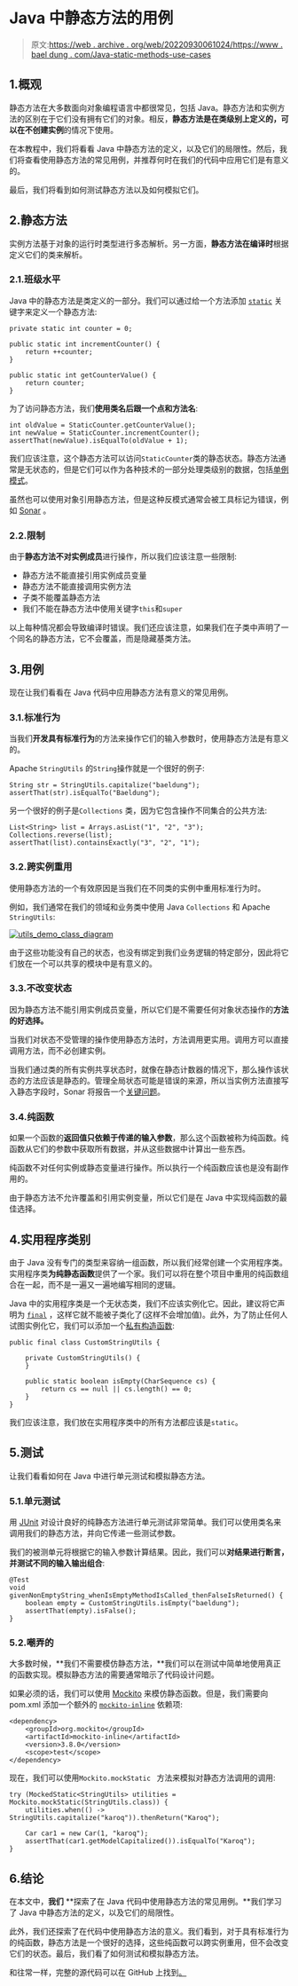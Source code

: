 # Java 中静态方法的用例

> 原文:[https://web . archive . org/web/20220930061024/https://www . bael dung . com/Java-static-methods-use-cases](https://web.archive.org/web/20220930061024/https://www.baeldung.com/java-static-methods-use-cases)

## 1.概观

静态方法在大多数面向对象编程语言中都很常见，包括 Java。静态方法和实例方法的区别在于它们没有拥有它们的对象。相反，**静态方法是在类级别上定义的，可以在不创建实例**的情况下使用。

在本教程中，我们将看看 Java 中静态方法的定义，以及它们的局限性。然后，我们将查看使用静态方法的常见用例，并推荐何时在我们的代码中应用它们是有意义的。

最后，我们将看到如何测试静态方法以及如何模拟它们。

## 2.静态方法

实例方法基于对象的运行时类型进行多态解析。另一方面，**静态方法在编译时**根据定义它们的类来解析。

### 2.1.班级水平

Java 中的静态方法是类定义的一部分。我们可以通过给一个方法添加 [`static`](/web/20220810182131/https://www.baeldung.com/java-static) 关键字来定义一个静态方法:

```
private static int counter = 0;

public static int incrementCounter() {
    return ++counter;
}

public static int getCounterValue() {
    return counter;
}
```

为了访问静态方法，我们**使用类名后跟一个点和方法名**:

```
int oldValue = StaticCounter.getCounterValue();
int newValue = StaticCounter.incrementCounter();
assertThat(newValue).isEqualTo(oldValue + 1);
```

我们应该注意，这个静态方法可以访问`StaticCounter`类的静态状态。静态方法通常是无状态的，但是它们可以作为各种技术的一部分处理类级别的数据，包括[单例模式](/web/20220810182131/https://www.baeldung.com/java-singleton)。

虽然也可以使用对象引用静态方法，但是这种反模式通常会被工具标记为错误，例如 [Sonar](https://web.archive.org/web/20220810182131/https://rules.sonarsource.com/java/RSPEC-2209) 。

### 2.2.限制

由于**静态方法不对实例成员**进行操作，所以我们应该注意一些限制:

*   静态方法不能直接引用实例成员变量
*   静态方法不能直接调用实例方法
*   子类不能覆盖静态方法
*   我们不能在静态方法中使用关键字`this`和`super`

以上每种情况都会导致编译时错误。我们还应该注意，如果我们在子类中声明了一个同名的静态方法，它不会覆盖，而是隐藏基类方法。

## 3.用例

现在让我们看看在 Java 代码中应用静态方法有意义的常见用例。

### 3.1.标准行为

当我们**开发具有标准行为**的方法来操作它们的输入参数时，使用静态方法是有意义的。

Apache `StringUtils` 的`String`操作就是一个很好的例子:

```
String str = StringUtils.capitalize("baeldung");
assertThat(str).isEqualTo("Baeldung"); 
```

另一个很好的例子是`Collections` 类，因为它包含操作不同集合的公共方法:

```
List<String> list = Arrays.asList("1", "2", "3");
Collections.reverse(list);
assertThat(list).containsExactly("3", "2", "1");
```

### 3.2.跨实例重用

使用静态方法的一个有效原因是当我们在不同类的实例中重用标准行为时。

例如，我们通常在我们的领域和业务类中使用 Java `Collections` 和 Apache `StringUtils`:

[![utils_demo_class_diagram](img/10ac22d3d78d3e2fba303153da258ba3.png)](/web/20220810182131/https://www.baeldung.com/wp-content/uploads/2022/07/utils_demo2.png)

由于这些功能没有自己的状态，也没有绑定到我们业务逻辑的特定部分，因此将它们放在一个可以共享的模块中是有意义的。

### 3.3.不改变状态

因为静态方法不能引用实例成员变量，所以它们是不需要任何对象状态操作的**方法的好选择。**

当我们对状态不受管理的操作使用静态方法时，方法调用更实用。调用方可以直接调用方法，而不必创建实例。

当我们通过类的所有实例共享状态时，就像在静态计数器的情况下，那么操作该状态的方法应该是静态的。管理全局状态可能是错误的来源，所以当实例方法直接写入静态字段时，Sonar 将报告一个[关键问题](https://web.archive.org/web/20220810182131/https://rules.sonarsource.com/java/RSPEC-2696)。

### 3.4.纯函数

如果一个函数的**返回值只依赖于传递的输入参数**，那么这个函数被称为纯函数。纯函数从它们的参数中获取所有数据，并从这些数据中计算出一些东西。

纯函数不对任何实例或静态变量进行操作。所以执行一个纯函数应该也是没有副作用的。

由于静态方法不允许覆盖和引用实例变量，所以它们是在 Java 中实现纯函数的最佳选择。

## 4.实用程序类别

由于 Java 没有专门的类型来容纳一组函数，所以我们经常创建一个实用程序类。实用程序类**为纯静态函数**提供了一个家。我们可以将在整个项目中重用的纯函数组合在一起，而不是一遍又一遍地编写相同的逻辑。

Java 中的实用程序类是一个无状态类，我们不应该实例化它。因此，建议将它声明为 [`final`](/web/20220810182131/https://www.baeldung.com/java-final) ，这样它就不能被子类化了(这样不会增加值)。此外，为了防止任何人试图实例化它，我们可以添加一个[私有构造函数](/web/20220810182131/https://www.baeldung.com/java-sonar-hide-implicit-constructor):

```
public final class CustomStringUtils {

    private CustomStringUtils() {
    }

    public static boolean isEmpty(CharSequence cs) { 
        return cs == null || cs.length() == 0; 
    }
}
```

我们应该注意，我们放在实用程序类中的所有方法都应该是`static`。

## 5.测试

让我们看看如何在 Java 中进行单元测试和模拟静态方法。

### 5.1.单元测试

用 [JUnit](/web/20220810182131/https://www.baeldung.com/junit-5) 对设计良好的纯静态方法进行单元测试非常简单。我们可以使用类名来调用我们的静态方法，并向它传递一些测试参数。

我们的被测单元将根据它的输入参数计算结果。因此，我们可以**对结果进行断言，并测试不同的输入输出组合**:

```
@Test
void givenNonEmptyString_whenIsEmptyMethodIsCalled_thenFalseIsReturned() {
    boolean empty = CustomStringUtils.isEmpty("baeldung");
    assertThat(empty).isFalse();
}
```

### 5.2.嘲弄的

大多数时候，**我们不需要模仿静态方法，**我们可以在测试中简单地使用真正的函数实现。模拟静态方法的需要通常暗示了代码设计问题。

如果必须的话，我们可以使用 [Mockito](/web/20220810182131/https://www.baeldung.com/mockito-mock-static-methods) 来模仿静态函数。但是，我们需要向 pom.xml 添加一个额外的 [`mockito-inline`](https://web.archive.org/web/20220810182131/https://search.maven.org/classic/#search%7Cga%7C1%7Cg%3Aorg.mockito%20a%3Amockito-inline) 依赖项:

```
<dependency>
    <groupId>org.mockito</groupId>
    <artifactId>mockito-inline</artifactId>
    <version>3.8.0</version>
    <scope>test</scope>
</dependency>
```

现在，我们可以使用`Mockito.mockStatic ` 方法来模拟对静态方法调用的调用:

```
try (MockedStatic<StringUtils> utilities = Mockito.mockStatic(StringUtils.class)) {
    utilities.when(() -> StringUtils.capitalize("karoq")).thenReturn("Karoq");

    Car car1 = new Car(1, "karoq");
    assertThat(car1.getModelCapitalized()).isEqualTo("Karoq");
}
```

## 6.结论

在本文中，**我们** **探索了在 Java 代码中使用静态方法的常见用例。**我们学习了 Java 中静态方法的定义，以及它们的局限性。

此外，我们还探索了在代码中使用静态方法的意义。我们看到，对于具有标准行为的纯函数，静态方法是一个很好的选择，这些纯函数可以跨实例重用，但不会改变它们的状态。最后，我们看了如何测试和模拟静态方法。

和往常一样，完整的源代码可以在 GitHub 上找到[。](https://web.archive.org/web/20220810182131/https://github.com/eugenp/tutorials/tree/master/core-java-modules/core-java-function)